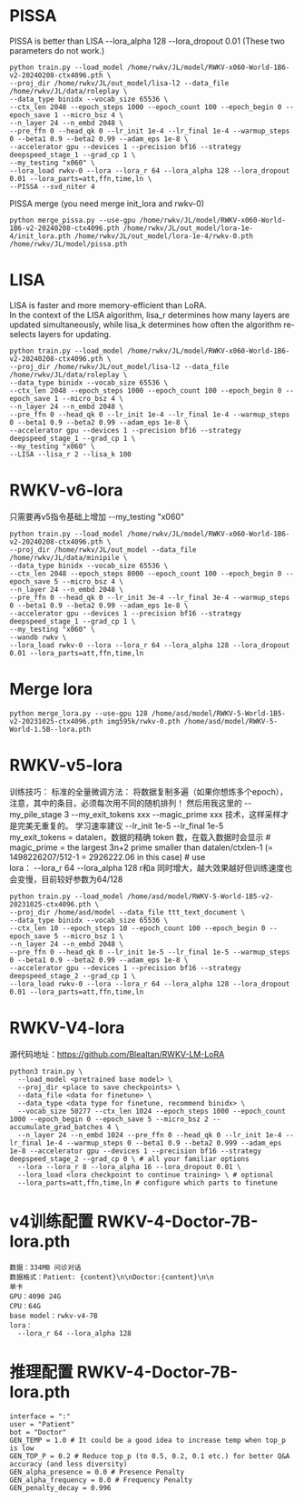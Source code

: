 # PISSA
PISSA is better than LISA
--lora_alpha 128 --lora_dropout 0.01 (These two parameters do not work.)

```
python train.py --load_model /home/rwkv/JL/model/RWKV-x060-World-1B6-v2-20240208-ctx4096.pth \
--proj_dir /home/rwkv/JL/out_model/lisa-l2 --data_file /home/rwkv/JL/data/roleplay \
--data_type binidx --vocab_size 65536 \
--ctx_len 2048 --epoch_steps 1000 --epoch_count 100 --epoch_begin 0 --epoch_save 1 --micro_bsz 4 \
--n_layer 24 --n_embd 2048 \
--pre_ffn 0 --head_qk 0 --lr_init 1e-4 --lr_final 1e-4 --warmup_steps 0 --beta1 0.9 --beta2 0.99 --adam_eps 1e-8 \
--accelerator gpu --devices 1 --precision bf16 --strategy deepspeed_stage_1 --grad_cp 1 \
--my_testing "x060" \
--lora_load rwkv-0 --lora --lora_r 64 --lora_alpha 128 --lora_dropout 0.01 --lora_parts=att,ffn,time,ln \
--PISSA --svd_niter 4
```
PISSA merge (you need merge init_lora and rwkv-0)
```
python merge_pissa.py --use-gpu /home/rwkv/JL/model/RWKV-x060-World-1B6-v2-20240208-ctx4096.pth /home/rwkv/JL/out_model/lora-1e-4/init_lora.pth /home/rwkv/JL/out_model/lora-1e-4/rwkv-0.pth  /home/rwkv/JL/model/pissa.pth
```

# LISA
LISA is faster and more memory-efficient than LoRA.  
In the context of the LISA algorithm, lisa_r determines how many layers are updated simultaneously, while lisa_k determines how often the algorithm re-selects layers for updating.

```
python train.py --load_model /home/rwkv/JL/model/RWKV-x060-World-1B6-v2-20240208-ctx4096.pth \
--proj_dir /home/rwkv/JL/out_model/lisa-l2 --data_file /home/rwkv/JL/data/roleplay \
--data_type binidx --vocab_size 65536 \
--ctx_len 2048 --epoch_steps 1000 --epoch_count 100 --epoch_begin 0 --epoch_save 1 --micro_bsz 4 \
--n_layer 24 --n_embd 2048 \
--pre_ffn 0 --head_qk 0 --lr_init 1e-4 --lr_final 1e-4 --warmup_steps 0 --beta1 0.9 --beta2 0.99 --adam_eps 1e-8 \
--accelerator gpu --devices 1 --precision bf16 --strategy deepspeed_stage_1 --grad_cp 1 \
--my_testing "x060" \
--LISA --lisa_r 2 --lisa_k 100
```

# RWKV-v6-lora
只需要再v5指令基础上增加 --my_testing "x060"
```
python train.py --load_model /home/rwkv/JL/model/RWKV-x060-World-1B6-v2-20240208-ctx4096.pth \
--proj_dir /home/rwkv/JL/out_model --data_file /home/rwkv/JL/data/minipile \
--data_type binidx --vocab_size 65536 \
--ctx_len 2048 --epoch_steps 8000 --epoch_count 100 --epoch_begin 0 --epoch_save 5 --micro_bsz 4 \
--n_layer 24 --n_embd 2048 \
--pre_ffn 0 --head_qk 0 --lr_init 3e-4 --lr_final 3e-4 --warmup_steps 0 --beta1 0.9 --beta2 0.99 --adam_eps 1e-8 \
--accelerator gpu --devices 1 --precision bf16 --strategy deepspeed_stage_1 --grad_cp 1 \
--my_testing "x060" \
--wandb rwkv \
--lora_load rwkv-0 --lora --lora_r 64 --lora_alpha 128 --lora_dropout 0.01 --lora_parts=att,ffn,time,ln
```
# Merge lora
```
python merge_lora.py --use-gpu 128 /home/asd/model/RWKV-5-World-1B5-v2-20231025-ctx4096.pth img595k/rwkv-0.pth /home/asd/model/RWKV-5-World-1.5B--lora.pth
```

# RWKV-v5-lora
训练技巧：
  标准的全量微调方法： 将数据复制多遍（如果你想炼多个epoch），注意，其中的条目，必须每次用不同的随机排列！ 然后用我这里的 --my_pile_stage 3 --my_exit_tokens xxx --magic_prime xxx 技术，这样采样才是完美无重复的。 学习速率建议 --lr_init 1e-5 --lr_final 1e-5  
  my_exit_tokens = datalen，数据的精确 token 数，在载入数据时会显示 # magic_prime = the largest 3n+2 prime smaller than datalen/ctxlen-1 (= 1498226207/512-1 = 2926222.06 in this case) # use  
  lora：
    --lora_r 64 --lora_alpha 128  r和a 同时增大，越大效果越好但训练速度也会变慢，目前较好参数为64/128
```
python train.py --load_model /home/asd/model/RWKV-5-World-1B5-v2-20231025-ctx4096.pth \
--proj_dir /home/asd/model --data_file ttt_text_document \
--data_type binidx --vocab_size 65536 \
--ctx_len 10 --epoch_steps 10 --epoch_count 100 --epoch_begin 0 --epoch_save 5 --micro_bsz 1 \
--n_layer 24 --n_embd 2048 \
--pre_ffn 0 --head_qk 0 --lr_init 1e-5 --lr_final 1e-5 --warmup_steps 0 --beta1 0.9 --beta2 0.99 --adam_eps 1e-8 \
--accelerator gpu --devices 1 --precision bf16 --strategy deepspeed_stage_2 --grad_cp 1 \
--lora_load rwkv-0 --lora --lora_r 64 --lora_alpha 128 --lora_dropout 0.01 --lora_parts=att,ffn,time,ln
```
# RWKV-V4-lora
源代码地址：https://github.com/Blealtan/RWKV-LM-LoRA
```
python3 train.py \
  --load_model <pretrained base model> \
  --proj_dir <place to save checkpoints> \
  --data_file <data for finetune> \
  --data_type <data type for finetune, recommend binidx> \
  --vocab_size 50277 --ctx_len 1024 --epoch_steps 1000 --epoch_count 1000 --epoch_begin 0 --epoch_save 5 --micro_bsz 2 --accumulate_grad_batches 4 \
  --n_layer 24 --n_embd 1024 --pre_ffn 0 --head_qk 0 --lr_init 1e-4 --lr_final 1e-4 --warmup_steps 0 --beta1 0.9 --beta2 0.999 --adam_eps 1e-8 --accelerator gpu --devices 1 --precision bf16 --strategy deepspeed_stage_2 --grad_cp 0 \ # all your familiar options
  --lora --lora_r 8 --lora_alpha 16 --lora_dropout 0.01 \
  --lora_load <lora checkpoint to continue training> \ # optional
  --lora_parts=att,ffn,time,ln # configure which parts to finetune
```
# v4训练配置 RWKV-4-Doctor-7B-lora.pth
```
数据：334MB 问诊对话
数据格式：Patient: {content}\n\nDoctor:{content}\n\n
单卡  
GPU：4090 24G
CPU：64G  
base model：rwkv-v4-7B  
lora：
  --lora_r 64 --lora_alpha 128
```

# 推理配置 RWKV-4-Doctor-7B-lora.pth
```
interface = ":"
user = "Patient"
bot = "Doctor"
GEN_TEMP = 1.0 # It could be a good idea to increase temp when top_p is low
GEN_TOP_P = 0.2 # Reduce top_p (to 0.5, 0.2, 0.1 etc.) for better Q&A accuracy (and less diversity)
GEN_alpha_presence = 0.0 # Presence Penalty
GEN_alpha_frequency = 0.0 # Frequency Penalty
GEN_penalty_decay = 0.996
```
